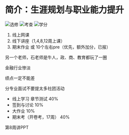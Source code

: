 # 简介：生涯规划与职业能力提升

![选修](https://img.shields.io/badge/%E9%80%89%E4%BF%AE-darkgreen) ![考查](https://img.shields.io/badge/%E8%80%83%E6%9F%A5-blue) ![学分](https://img.shields.io/badge/%E5%AD%A6%E5%88%86-1.5-white)

1. 线上网课
2. 线下讲座（1,4,8,12周上课）
3. 期末作业 或 10个左右pre（优先，额外加分，已报）

另一个老师，石老师是牛人，政、商、教育都玩了一圈

金融行业惨淡

绩点一定不能差

分专业面试不要提太多社团活动

- 线上学习 章节测试 40%
- 签到与讨论 10%
- 大作业 10%
- 期末考（开卷考，17周） 40%

第8周讲PPT

 